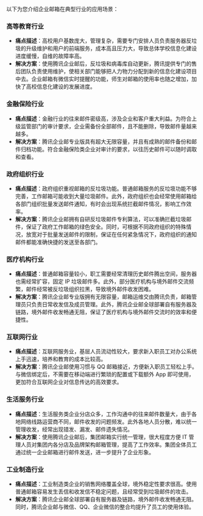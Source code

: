 以下为您介绍企业邮箱在典型行业的应用场景：

### 高等教育行业
- **痛点描述**：高校用户基数庞大，管理复杂，需要专门安排人员负责服务器反垃圾的升级维护和用户的前端服务，成本高且压力大，导致总体学校信息化建设进度缓慢，自维的故障率高。
- **解决方案**：使用腾讯企业邮后，反垃圾和病毒库自动更新，腾讯提供专门的售后团队负责使用维护，使相关部门能够把人力物力分配到新的信息化建设项目中去。企业邮箱有微信实时提醒的功能，师生对邮箱的使用率也随之增加，加快了高校信息化建设的发展进度。

### 金融保险行业
- **痛点描述**：金融行业的往来邮件密级高，涉及企业和客户重大利益。为符合上级监管部门的审计要求，企业需备份全部邮件，且不能删除，导致邮件量越来越多。
- **解决方案**：腾讯企业邮专业版具有超大无限容量，并且有成熟的邮件备份和邮件归档功能。符合金融保险类企业对审计的要求，以往历史邮件可以随时调取和查看。

### 政府组织行业
- **痛点描述**：政府组织重视邮箱的反垃圾功能。普通邮箱服务的反垃圾功能不够完善，工作邮箱可能收到大量垃圾邮件。此外，政府组织也会经常使用邮箱给各部门组织批量发送邮件通知，有时会出现系统拦截邮件情况，影响工作效率。
- **解决方案**：腾讯企业邮拥有自研反垃圾邮件专利算法，可以准确拦截垃圾邮件，保证了政府工作邮箱的绿色安全。同时，可根据不同政府组织的特殊情况，放宽对于批量发送邮件的限制，保证在任何紧急情况下，政府组织的通知邮件都能准确快捷的发送至各部门。

### 医疗机构行业
- **痛点描述**：普通邮箱容量较小，职工需要经常清理历史邮件腾出空间，服务器也需经常扩容，固定 IP 垃圾邮件多。此外，部分医疗机构与境外邮件交流频繁，邮件经常被反垃圾组织拉黑，导致境外邮件收发困难。
- **解决方案**：腾讯企业邮专业版拥有无限容量，邮箱运维交由腾讯负责，邮箱管理员只负责日常收发信及成员管理。此外，腾讯企业邮全球部署自有服务器及链路，境外邮件收发畅通无阻，保证了医疗机构与境外邮件交流时的效率和便捷性。

### 互联网行业
- **痛点描述**：互联网服务业，基层人员流动性较大，要求新入职员工对办公系统上手迅速，培养和教育的成本比较高。
- **解决方案**：腾讯企业邮使用习惯与 QQ 邮箱接近，方便新入职员工轻松上手。与微信绑定后，不需要在移动端进行繁琐的配置或下载额外 App 即可使用，更加符合互联网企业对信息传达的高效要求。

### 生活服务行业
- **痛点描述**：生活服务类企业分店众多，工作沟通中的往来邮件数量大，由于各地网络线路运营商不同，邮件收发的问题频发。此外各地人员分散，难以统一管理收发，经常出现错发、漏发、邮件遗失情况。
- **解决方案**：使用腾讯企业邮后，集团邮箱实行统一管理，很大程度方便 IT 管理人员对集团内各分店及品牌架构邮箱管理，提高了工作效率。集团全体员工通过统一企业邮箱进行邮件发送，进一步提升了企业形象。

 
### 工业制造行业
- **痛点描述**：工业制造类企业的销售网络覆盖全球，境外稳定性要求很高。使用普通邮箱容易发生丢信和收发信不稳定问题，且经常受到垃圾邮件的攻击。
- **解决方案**：腾讯企业邮全球部署自有服务器及链路，境外邮件收发畅通无阻。同时，腾讯企业邮与微信、QQ、企业微信的整合均提升了员工的使用体验。
